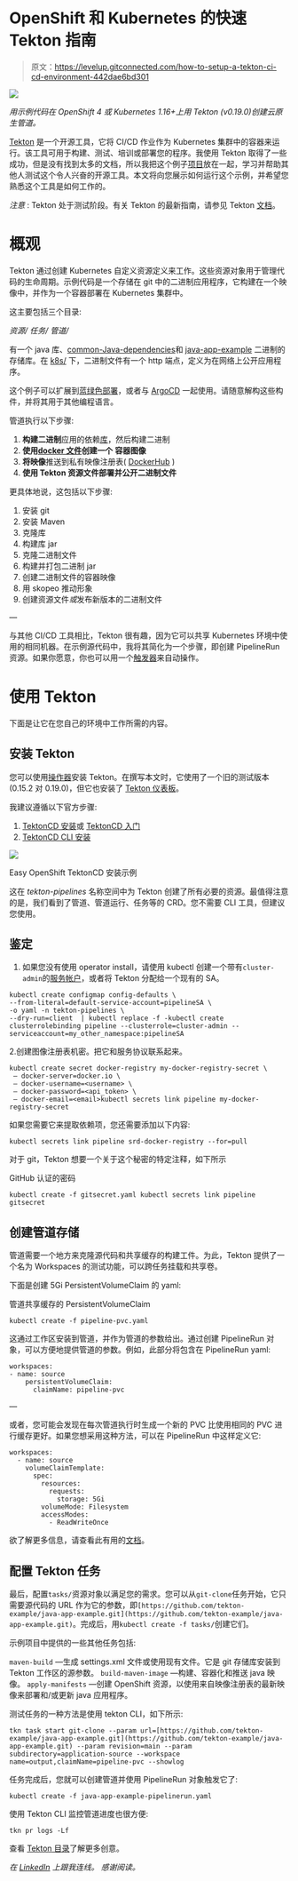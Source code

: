 # OpenShift 和 Kubernetes 的快速 Tekton 指南

> 原文：<https://levelup.gitconnected.com/how-to-setup-a-tekton-ci-cd-environment-442dae6bd301>

![](img/51c38b29fe385b5e3d1c3d2a6552a2f0.png)

*用示例代码在 OpenShift 4 或 Kubernetes 1.16+上用 Tekton (v0.19.0)创建云原生管道。*

[Tekton](https://github.com/tektoncd/pipeline) 是一个开源工具，它将 CI/CD 作业作为 Kubernetes 集群中的容器来运行。该工具可用于构建、测试、培训或部署您的程序。我使用 Tekton 取得了一些成功，但是没有找到太多的文档，所以我把这个例子[项目](https://github.com/tekton-example)放在一起，学习并帮助其他人测试这个令人兴奋的开源工具。本文将向您展示如何运行这个示例，并希望您熟悉这个工具是如何工作的。

*注意* : Tekton 处于测试阶段。有关 Tekton 的最新指南，请参见 Tekton [文档](https://github.com/tektoncd/pipeline/tree/main/docs)。

# 概观

Tekton 通过创建 Kubernetes 自定义资源定义来工作。这些资源对象用于管理代码的生命周期。示例代码是一个存储在 git 中的二进制应用程序，它构建在一个映像中，并作为一个容器部署在 Kubernetes 集群中。

这主要包括三个目录:

*资源/*
*任务/*
*管道/*

有一个 java 库、[common-Java-dependencies](https://github.com/tekton-example/common-java-dependencies)和 [java-app-example](https://github.com/tekton-example/java-app-example) 二进制的存储库。在 [k8s/](https://github.com/tekton-example/java-app-example/tree/main/k8s) 下，二进制文件有一个 http 端点，定义为在网络上公开应用程序。

这个例子可以扩展到[蓝绿色部署](https://en.wikipedia.org/wiki/Blue-green_deployment)，或者与 [ArgoCD](https://argo-cd.readthedocs.io/en/stable/core_concepts/) 一起使用。请随意解构这些构件，并将其用于其他编程语言。

管道执行以下步骤:

1.  **构建二进制**应用的依赖[库](https://github.com/tekton-example/common-java-dependencies)，然后构建二进制
2.  **使用[docker 文件](https://github.com/tekton-example/java-app-example/blob/main/src/main/docker/Dockerfile.jvm)创建一个** **容器图像**
3.  **将映像**推送到私有映像注册表( [DockerHub](https://hub.docker.com/) )
4.  **使用 Tekton 资源文件部署并公开二进制文件**

更具体地说，这包括以下步骤:

1.  安装 git
2.  安装 Maven
3.  克隆库
4.  构建库 jar
5.  克隆二进制文件
6.  构建并打包二进制 jar
7.  创建二进制文件的容器映像
8.  用 skopeo 推动形象
9.  创建资源文件*或*发布新版本的二进制文件

—

与其他 CI/CD 工具相比，Tekton 很有趣，因为它可以共享 Kubernetes 环境中使用的相同机器。在示例源代码中，我将其简化为一个步骤，即创建 PipelineRun 资源。如果你愿意，你也可以用一个[触发器](https://tekton.dev/docs/triggers/)来自动操作。

# 使用 Tekton

下面是让它在您自己的环境中工作所需的内容。

## 安装 Tekton

您可以使用[操作器](https://operatorhub.io/operator/tektoncd-operator)安装 Tekton。在撰写本文时，它使用了一个旧的测试版本(0.15.2 对 0.19.0)，但它也安装了 [Tekton 仪表板](https://github.com/tektoncd/dashboard)。

我建议遵循以下官方步骤:

1.  [TektonCD 安装](https://github.com/tektoncd/pipeline/blob/master/docs/install.md)或 [TektonCD 入门](https://tekton.dev/docs/getting-started/)
2.  [TektonCD CLI 安装](https://github.com/tektoncd/cli)

![](img/224850c98aec7b0ad62272205f36e03a.png)

Easy OpenShift TektonCD 安装示例

这在 *tekton-pipelines* 名称空间中为 Tekton 创建了所有必要的资源。最值得注意的是，我们看到了管道、管道运行、任务等的 CRD。您不需要 CLI 工具，但建议您使用。

## 鉴定

1.  如果您没有使用 operator install，请使用 kubectl 创建一个带有`cluster-admin`的[服务帐户](https://kubernetes.io/docs/tasks/configure-pod-container/configure-service-account/)，或者将 Tekton 分配给一个现有的 SA。

```
kubectl create configmap config-defaults \
--from-literal=default-service-account=pipelineSA \
-o yaml -n tekton-pipelines \
--dry-run=client  | kubectl replace -f -kubectl create clusterrolebinding pipeline --clusterrole=cluster-admin --serviceaccount=my_other_namespace:pipelineSA
```

2.创建图像注册表机密。把它和服务协议联系起来。

```
kubectl create secret docker-registry my-docker-registry-secret \
 — docker-server=docker.io \
 — docker-username=<username> \
 — docker-password=<api_token> \
 — docker-email=<email>kubectl secrets link pipeline my-docker-registry-secret
```

如果您需要它来提取依赖项，您还需要添加以下内容:

`kubectl secrets link pipeline srd-docker-registry --for=pull`

对于 git，Tekton 想要一个关于这个秘密的特定注释，如下所示

GitHub 认证的密码

`kubectl create -f gitsecret.yaml
kubectl secrets link pipeline gitsecret`

## 创建管道存储

管道需要一个地方来克隆源代码和共享缓存的构建工件。为此，Tekton 提供了一个名为 Workspaces 的测试功能，可以跨任务挂载和共享卷。

下面是创建 5Gi PersistentVolumeClaim 的 yaml:

管道共享缓存的 PersistentVolumeClaim

`kubectl create -f pipeline-pvc.yaml`

这通过工作区安装到管道，并作为管道的参数给出。通过创建 PipelineRun 对象，可以方便地提供管道的参数。例如，此部分将包含在 PipelineRun yaml:

```
workspaces:
- name: source
    persistentVolumeClaim:
      claimName: pipeline-pvc
```

—

或者，您可能会发现在每次管道执行时生成一个新的 PVC 比使用相同的 PVC 进行缓存更好。如果您想采用这种方法，可以在 PipelineRun 中这样定义它:

```
workspaces:
  - name: source
    volumeClaimTemplate:
      spec:
        resources:
          requests:
            storage: 5Gi
        volumeMode: Filesystem
        accessModes:
          - ReadWriteOnce
```

欲了解更多信息，请查看此有用的[文档](https://github.com/tektoncd/pipeline/blob/master/docs/auth.md)。

## 配置 Tekton 任务

最后，配置`tasks/`资源对象以满足您的需求。您可以从`git-clone`任务开始，它只需要源代码的 URL 作为它的参数，即`[https://github.com/tekton-example/java-app-example.git](https://github.com/tekton-example/java-app-example.git)`。完成后，用`kubectl create -f tasks/`创建它们。

示例项目中提供的一些其他任务包括:

`maven-build` —生成 settings.xml 文件或使用现有文件。它是 git 存储库安装到 Tekton 工作区的源参数。
`build-maven-image` —构建、容器化和推送 java 映像。
`apply-manifests` —创建 OpenShift 资源，以使用来自映像注册表的最新映像来部署和/或更新 java 应用程序。

测试任务的一种方法是使用 tekton CLI，如下所示:

```
tkn task start git-clone --param url=[https://github.com/tekton-example/java-app-example.git](https://github.com/tekton-example/java-app-example.git) --param revision=main --param subdirectory=application-source --workspace name=output,claimName=pipeline-pvc --showlog
```

任务完成后，您就可以创建管道并使用 PipelineRun 对象触发它了:

`kubectl create -f java-app-example-pipelinerun.yaml`

使用 Tekton CLI 监控管道进度也很方便:

`tkn pr logs -Lf`

查看 [Tekton 目录](https://hub.tekton.dev/)了解更多创意。

*在* [*LinkedIn*](https://www.linkedin.com/in/steele-desmond/) *上跟我连线。
感谢阅读。*